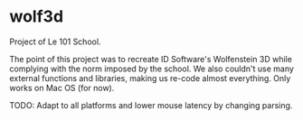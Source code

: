# wolf3d
Project of Le 101 School.

The point of this project was to recreate ID Software's Wolfenstein 3D while complying with the norm imposed by the school. We also couldn't use many external functions and libraries, making us re-code almost everything.
Only works on Mac OS (for now).

TODO: Adapt to all platforms and lower mouse latency by changing parsing.
